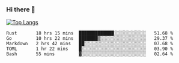 ### Hi there 👋

<!--
**3Xpl0it3r/3Xpl0it3r** is a ✨ _special_ ✨ repository because its `README.md` (this file) appears on your GitHub profile.

Here are some ideas to get you started:

- 🔭 I’m currently working on ...
- 🌱 I’m currently learning ...
- 👯 I’m looking to collaborate on ...
- 🤔 I’m looking for help with ...
- 💬 Ask me about ...
- 📫 How to reach me: ...
- 😄 Pronouns: ...
- ⚡ Fun fact: ...
-->


[![Top Langs](https://github-readme-stats.vercel.app/api/top-langs/?username=3Xpl0it3r&layout=compact)](https://github.com/3Xpl0it3r/3Xpl0it3r)

<!--START_SECTION:waka-->
```text
Rust       18 hrs 15 mins  █████████████░░░░░░░░░░░░   51.68 % 
Go         10 hrs 22 mins  ███████▒░░░░░░░░░░░░░░░░░   29.37 % 
Markdown   2 hrs 42 mins   ██░░░░░░░░░░░░░░░░░░░░░░░   07.68 % 
TOML       1 hr 22 mins    █░░░░░░░░░░░░░░░░░░░░░░░░   03.90 % 
Bash       55 mins         ▓░░░░░░░░░░░░░░░░░░░░░░░░   02.64 % 
```
<!--END_SECTION:waka-->
